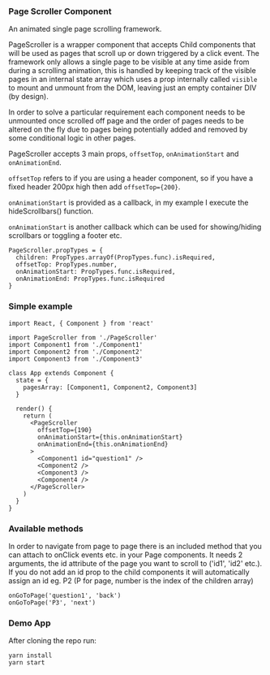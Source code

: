 ### Page Scroller Component

An animated single page scrolling framework.

PageScroller is a wrapper component that accepts Child components that will be used as pages that scroll up or down triggered by a click event. The framework only allows a single page to be visible at any time aside from during a scrolling animation, this is handled by keeping track of the visible pages in an internal state array which uses a prop internally called `visible` to mount and unmount from the DOM, leaving just an empty container DIV (by design).

In order to solve a particular requirement each component needs to be unmounted once scrolled off page and the order of pages needs to be altered on the fly due to pages being potentially added and removed by some conditional logic in other pages.

PageScroller accepts 3 main props, `offsetTop`, `onAnimationStart` and `onAnimationEnd`.

`offsetTop` refers to if you are using a header component, so if you have a fixed header 200px high then add `offsetTop={200}`.

`onAnimationStart` is provided as a callback, in my example I execute the hideScrollbars() function.

`onAnimationStart` is another callback which can be used for showing/hiding scrollbars or toggling a footer etc.


```
PageScroller.propTypes = {
  children: PropTypes.arrayOf(PropTypes.func).isRequired,
  offsetTop: PropTypes.number,
  onAnimationStart: PropTypes.func.isRequired,
  onAnimationEnd: PropTypes.func.isRequired
}
```

### Simple example
```
import React, { Component } from 'react'

import PageScroller from './PageScroller'
import Component1 from './Component1'
import Component2 from './Component2'
import Component3 from './Component3'

class App extends Component {
  state = {
    pagesArray: [Component1, Component2, Component3]
  }

  render() {
    return (
      <PageScroller
        offsetTop={190}
        onAnimationStart={this.onAnimationStart}
        onAnimationEnd={this.onAnimationEnd}
      >
        <Component1 id="question1" />
        <Component2 />
        <Component3 />
        <Component4 />
      </PageScroller>
    )
  }
}
```

### Available methods
In order to navigate from page to page there is an included method that you can attach to onClick events etc. in your Page components. It needs 2 arguments, the id attribute of the page you want to scroll to ('id1', 'id2' etc.). If you do not add an id prop to the child components it will automatically assign an id eg. P2 (P for page, number is the index of the children array)
```
onGoToPage('question1', 'back')
onGoToPage('P3', 'next')
```

### Demo App
After cloning the repo run:
 ```
 yarn install
 yarn start
 ```
